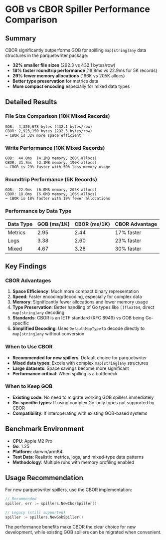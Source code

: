 # GOB vs CBOR Spiller Performance Comparison

## Summary

CBOR significantly outperforms GOB for spilling `map[string]any` data structures in the parquetwriter package:

- **32% smaller file sizes** (292.3 vs 432.1 bytes/row)
- **18% faster roundtrip performance** (18.8ms vs 22.9ms for 5K records)  
- **29% fewer memory allocations** (166K vs 205K allocs)
- **Better type preservation** for metrics data
- **More compact encoding** especially for mixed data types

## Detailed Results

### File Size Comparison (10K Mixed Records)
```
GOB:  4,320,678 bytes (432.1 bytes/row)
CBOR: 2,923,150 bytes (292.3 bytes/row)
→ CBOR is 32% more space efficient
```

### Write Performance (10K Mixed Records)
```
GOB:  44.8ms  (4.2MB memory, 260K allocs)
CBOR: 31.7ms  (2.1MB memory, 100K allocs)
→ CBOR is 29% faster with 50% less memory usage
```

### Roundtrip Performance (5K Records)
```
GOB:  22.9ms  (6.0MB memory, 205K allocs)
CBOR: 18.8ms  (6.0MB memory, 166K allocs) 
→ CBOR is 18% faster with 19% fewer allocations
```

### Performance by Data Type

| Data Type | GOB (ms/1K) | CBOR (ms/1K) | CBOR Advantage |
|-----------|-------------|--------------|----------------|
| Metrics   | 2.95        | 2.44         | 17% faster     |
| Logs      | 3.38        | 2.60         | 23% faster     |
| Mixed     | 4.67        | 3.28         | 30% faster     |

## Key Findings

### CBOR Advantages
1. **Space Efficiency**: Much more compact binary representation
2. **Speed**: Faster encoding/decoding, especially for complex data
3. **Memory**: Significantly fewer allocations and lower memory usage
4. **Type Preservation**: Better handling of Go types like `[]float64`, direct `map[string]any` decoding
5. **Standards**: CBOR is an IETF standard (RFC 8949) vs GOB being Go-specific
6. **Simplified Decoding**: Uses `DefaultMapType` to decode directly to `map[string]any` without conversion

### When to Use CBOR
- **Recommended for new spillers**: Default choice for parquetwriter
- **Mixed data types**: Excels with complex `map[string]any` structures
- **Large datasets**: Space savings become more significant
- **Performance critical**: When spilling is a bottleneck

### When to Keep GOB
- **Existing code**: No need to migrate working GOB spillers immediately
- **Go-specific types**: If using complex Go-only types not supported by CBOR
- **Compatibility**: If interoperating with existing GOB-based systems

## Benchmark Environment
- **CPU**: Apple M2 Pro
- **Go**: 1.25
- **Platform**: darwin/arm64  
- **Test Data**: Realistic metrics, logs, and mixed-type data patterns
- **Methodology**: Multiple runs with memory profiling enabled

## Usage Recommendation

For new parquetwriter spillers, use the CBOR implementation:

```go
// Recommended
spiller, err := spillers.NewCborSpiller()

// Legacy (still supported)
spiller := spillers.NewGobSpiller()
```

The performance benefits make CBOR the clear choice for new development, while existing GOB spillers can be migrated when convenient.